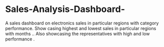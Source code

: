 # Sales-Analysis-Dashboard-
A sales dashboard on electronics sales in particular regions with category performance. Show casing highest and lowest sales in particular regions with months .. Also showcasing the representatives with high and low performance . 
